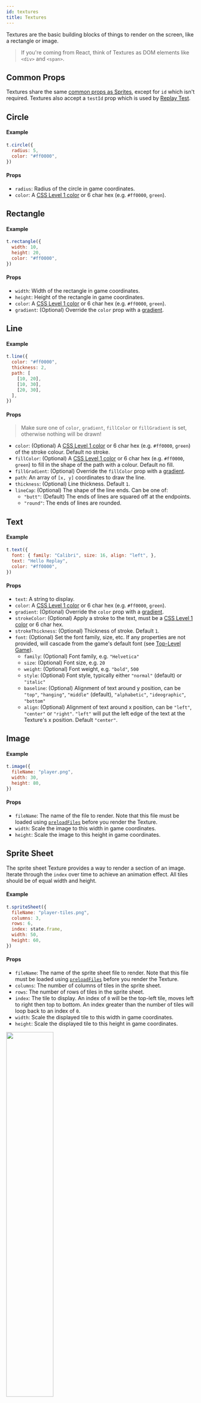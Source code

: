 ```yaml
---
id: textures
title: Textures
---
```


Textures are the basic building blocks of things to render on the screen, like a rectangle or image.

> If you're coming from React, think of Textures as DOM elements like `<div>` and `<span>`.

## Common Props

Textures share the same [common props as Sprites](sprites.md#common-props), except for `id` which isn't required. Textures also accept a `testId` prop which is used by [Replay Test](test.md).

## Circle

#### Example

```js
t.circle({
  radius: 5,
  color: "#ff0000",
})
```

#### Props

- `radius`: Radius of the circle in game coordinates.
- `color`: A [CSS Level 1 color](https://developer.mozilla.org/en-US/docs/Web/CSS/color_value) or 6 char hex (e.g. `#ff0000`, `green`).

## Rectangle

#### Example

```js
t.rectangle({
  width: 10,
  height: 20,
  color: "#ff0000",
})
```

#### Props

- `width`: Width of the rectangle in game coordinates.
- `height`: Height of the rectangle in game coordinates.
- `color`: A [CSS Level 1 color](https://developer.mozilla.org/en-US/docs/Web/CSS/color_value) or 6 char hex (e.g. `#ff0000`, `green`).
- `gradient`: (Optional) Override the `color` prop with a [gradient](#gradient).

## Line

#### Example

```js
t.line({
  color: "#ff0000",
  thickness: 2,
  path: [
    [10, 20],
    [10, 30],
    [20, 30],
  ],
})
```

#### Props

> Make sure one of `color`, `gradient`, `fillColor` or `fillGradient` is set, otherwise nothing will be drawn!

- `color`: (Optional) A [CSS Level 1 color](https://developer.mozilla.org/en-US/docs/Web/CSS/color_value) or 6 char hex (e.g. `#ff0000`, `green`) of the stroke colour. Default no stroke.
- `fillColor`: (Optional) A [CSS Level 1 color](https://developer.mozilla.org/en-US/docs/Web/CSS/color_value) or 6 char hex (e.g. `#ff0000`, `green`) to fill in the shape of the path with a colour. Default no fill.
- `fillGradient`: (Optional) Override the `fillColor` prop with a [gradient](#gradient).
- `path`: An array of `[x, y]` coordinates to draw the line.
- `thickness`: (Optional) Line thickness. Default `1`.
- `lineCap`: (Optional) The shape of the line ends. Can be one of:
  - `"butt"`: (Default) The ends of lines are squared off at the endpoints.
  - `"round"`: The ends of lines are rounded.

## Text

#### Example

```js
t.text({
  font: { family: "Calibri", size: 16, align: "left", },
  text: "Hello Replay",
  color: "#ff0000",
})
```
#### Props

- `text`: A string to display.
- `color`: A [CSS Level 1 color](https://developer.mozilla.org/en-US/docs/Web/CSS/color_value) or 6 char hex (e.g. `#ff0000`, `green`).
- `gradient`: (Optional) Override the `color` prop with a [gradient](#gradient).
- `strokeColor`: (Optional) Apply a stroke to the text, must be a [CSS Level 1 color](https://developer.mozilla.org/en-US/docs/Web/CSS/color_value) or 6 char hex.
- `strokeThickness`: (Optional) Thickness of stroke. Default `1`.
- `font`: (Optional) Set the font family, size, etc. If any properties are not provided, will cascade from the game's default font (see [Top-Level Game](top-level-game.md)).
  - `family`: (Optional) Font family, e.g. `"Helvetica"`
  - `size`: (Optional) Font size, e.g. `20`
  - `weight`: (Optional) Font weight, e.g. `"bold"`, `500`
  - `style`: (Optional) Font style, typically either `"normal"` (default) or `"italic"`
  - `baseline`: (Optional) Alignment of text around y position, can be `"top"`, `"hanging"`, `"middle"` (default), `"alphabetic"`, `"ideographic"`, `"bottom"`
  - `align`: (Optional) Alignment of text around x position, can be `"left"`, `"center"` or `"right"`. `"left"` will put the left edge of the text at the Texture's x position. Default `"center"`.

## Image

#### Example

```js
t.image({
  fileName: "player.png",
  width: 30,
  height: 80,
})
```

#### Props

- `fileName`: The name of the file to render. Note that this file must be loaded using [`preloadFiles`](sprites.md#init) before you render the Texture.
- `width`: Scale the image to this width in game coordinates.
- `height`: Scale the image to this height in game coordinates.

## Sprite Sheet

The sprite sheet Texture provides a way to render a section of an image. Iterate through the `index` over time to achieve an animation effect. All tiles should be of equal width and height.

#### Example

```js
t.spriteSheet({
  fileName: "player-tiles.png",
  columns: 3,
  rows: 6,
  index: state.frame,
  width: 50,
  height: 60,
})
```

#### Props

- `fileName`: The name of the sprite sheet file to render. Note that this file must be loaded using [`preloadFiles`](sprites.md#init) before you render the Texture.
- `columns`: The number of columns of tiles in the sprite sheet.
- `rows`: The number of rows of tiles in the sprite sheet.
- `index`: The tile to display. An index of `0` will be the top-left tile, moves left to right then top to bottom. An index greater than the number of tiles will loop back to an index of `0`.
- `width`: Scale the displayed tile to this width in game coordinates.
- `height`: Scale the displayed tile to this height in game coordinates.

<img src="/img/sprite-sheet-index.png" width="50%" />

## Gradient

A colour gradient effect can be achieved through the `gradient` prop. Pass in one of the following objects:

### Horizontal Gradient

- `type`: `"linearHoriz"`
- `colors`: An array of [CSS Level 1 color](https://developer.mozilla.org/en-US/docs/Web/CSS/color_value) or 6 char hex (e.g. `#ff0000`, `green`) colours in left to right order spread evenly.
- `opacities`: (Optional) An array of opacities for each colour in `colors`.
- `width`: Width between first and last colour in game coordinates.

### Vertical Gradient

- `type`: `"linearVert"`
- `colors`: An array of [CSS Level 1 color](https://developer.mozilla.org/en-US/docs/Web/CSS/color_value) or 6 char hex (e.g. `#ff0000`, `green`) colours in top to bottom order spread evenly.
- `opacities`: (Optional) An array of opacities for each colour in `colors`.
- `height`: Height between first and last colour in game coordinates.

#### Example

```js
t.rectangle({
  width: 10,
  height: 10,
  color: "white",
  gradient: {
    type: "linearVert",
    colors: ["#FF0000", "#0000FF"],
    opacities: [0.5, 1],
    height: 5,
  },
}),
```
